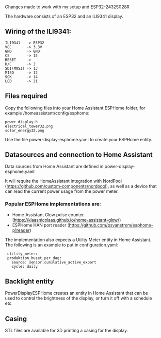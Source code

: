 
###
Changes made to work with my setup and ESP32-2432S028R



The hardware consists of an ESP32 and an ILI9341 display.

## Wiring of the ILI9341:

```
ILI9341   -> ESP32
VCC       -> 3.3V
GND       -> GND
CS        -> 15
RESET     -> 
D/C       -> 2
SDI(MOSI) -> 13
MISO      -> 12
SCK       -> 14
LED       -> 21
```


## Files required

Copy the following files into your Home Assistant ESPHome folder, for example /homeassistant/config/esphome:

```
power_display.h
electrical_tower32.png
solar_energy32.png
```
Use the file power-display-esphome.yaml to create your ESPHome entity.

## Datasources and connection to Home Assistant
Data sources from Home Assistant are defined in power-display-esphome.yaml

It will require the HomeAssistant integration with NordPool (https://github.com/custom-components/nordpool), as well as a device that can read the current power usage from the power meter. 

### Popular ESPHome implementations are:

- Home Assistant Glow pulse counter. (https://klaasnicolaas.github.io/home-assistant-glow/)
- ESPHome HAN port reader  (https://github.com/psvanstrom/esphome-p1reader)

The implementation also expects a Utility Meter entity in Home Assistant. The following is an example to put in configuration.yaml:
```
 utility_meter:
 produktion_huset_per_dag:
   source: sensor.cumulative_active_export
   cycle: daily
```

## Backlight entity
PowerDisplayESPHome creates an entity in Home Assistant that can be used to control the brightness of the display, or turn it off with a schedule etc.

## Casing
STL files are available for 3D printing a casing for the display.

    
